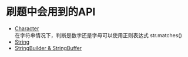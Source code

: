 # 刷题中会用到的API  
+ [Character](http://www.runoob.com/java/java-character.html)  
在字符串情况下，判断是数字还是字母可以使用正则表达式 str.matches()  
+ [String](http://www.runoob.com/java/java-string.html)  
+ [StringBuilder & StringBuffer](http://www.runoob.com/java/java-stringbuffer.html)  
